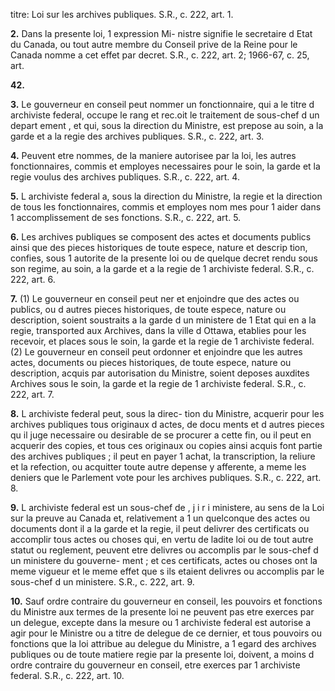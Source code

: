 titre: Loi sur les archives publiques. S.R., c.
222, art. 1.

**2.** Dans la presente loi, 1 expression Mi-
nistre signifie le secretaire d Etat du Canada,
ou tout autre membre du Conseil prive de la
Reine pour le Canada nomme a cet effet par
decret. S.R., c. 222, art. 2; 1966-67, c. 25, art.

**42.**

**3.** Le gouverneur en conseil peut nommer
un fonctionnaire, qui a le titre d archiviste
federal, occupe le rang et rec.oit le traitement
de sous-chef d un depart ement , et qui, sous la
direction du Ministre, est prepose au soin, a
la garde et a la regie des archives publiques.
S.R., c. 222, art. 3.

**4.** Peuvent etre nommes, de la maniere
autorisee par la loi, les autres fonctionnaires,
commis et employes necessaires pour le soin,
la garde et la regie voulus des archives
publiques. S.R., c. 222, art. 4.

**5.** L archiviste federal a, sous la direction
du Ministre, la regie et la direction de tous
les fonctionnaires, commis et employes nom
mes pour 1 aider dans 1 accomplissement de
ses fonctions. S.R., c. 222, art. 5.

**6.** Les archives publiques se composent des
actes et documents publics ainsi que des pieces
historiques de toute espece, nature et descrip
tion, confies, sous 1 autorite de la presente loi
ou de quelque decret rendu sous son regime,
au soin, a la garde et a la regie de 1 archiviste
federal. S.R., c. 222, art. 6.

**7.** (1) Le gouverneur en conseil peut
ner et enjoindre que des actes ou
publics, ou d autres pieces historiques, de
toute espece, nature ou description, soient
soustraits a la garde d un ministere de 1 Etat
qui en a la regie, transported aux Archives,
dans la ville d Ottawa, etablies pour les
recevoir, et places sous le soin, la garde et la
regie de 1 archiviste federal.
(2) Le gouverneur en conseil peut ordonner
et enjoindre que les autres actes, documents
ou pieces historiques, de toute espece, nature
ou description, acquis par autorisation du
Ministre, soient deposes auxdites Archives
sous le soin, la garde et la regie de 1 archiviste
federal. S.R., c. 222, art. 7.

**8.** L archiviste federal peut, sous la direc-
tion du Ministre, acquerir pour les archives
publiques tous originaux d actes, de docu
ments et d autres pieces qu il juge necessaire
ou desirable de se procurer a cette fin, ou il
peut en acquerir des copies, et tous ces
originaux ou copies ainsi acquis font partie
des archives publiques ; il peut en payer
1 achat, la transcription, la reliure et la
refection, ou acquitter toute autre depense y
afferente, a meme les deniers que le Parlement
vote pour les archives publiques. S.R., c. 222,
art. 8.

**9.** L archiviste federal est un sous-chef de
, j i r i
ministere, au sens de la Loi sur la preuve au
Canada et, relativement a 1 un quelconque
des actes ou documents dont il a la garde et
la regie, il peut delivrer des certificats ou
accomplir tous actes ou choses qui, en vertu
de ladite loi ou de tout autre statut ou
reglement, peuvent etre delivres ou accomplis
par le sous-chef d un ministere du gouverne-
ment ; et ces certificats, actes ou choses ont la
meme vigueur et le meme effet que s ils
etaient delivres ou accomplis par le sous-chef
d un ministere. S.R., c. 222, art. 9.

**10.** Sauf ordre contraire du gouverneur en
conseil, les pouvoirs et fonctions du Ministre
aux termes de la presente loi ne peuvent pas
etre exerces par un delegue, excepte dans la
mesure ou 1 archiviste federal est autorise a
agir pour le Ministre ou a titre de delegue de
ce dernier, et tous pouvoirs ou fonctions que
la loi attribue au delegue du Ministre, a
1 egard des archives publiques ou de toute
matiere regie par la presente loi, doivent, a
moins d ordre contraire du gouverneur en
conseil, etre exerces par 1 archiviste federal.
S.R., c. 222, art. 10.
